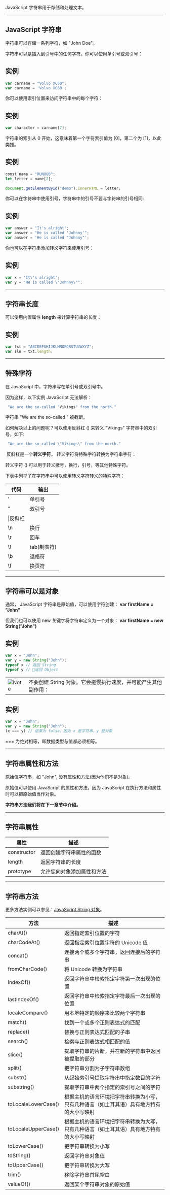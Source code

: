 JavaScript 字符串用于存储和处理文本。

---

## JavaScript 字符串

字符串可以存储一系列字符，如 "John Doe"。

字符串可以是插入到引号中的任何字符。你可以使用单引号或双引号：

## 实例

``` js
var carname = "Volvo XC60";  
var carname = 'Volvo XC60';
```
你可以使用索引位置来访问字符串中的每个字符：

## 实例

``` js
var character = carname[7];
```

字符串的索引从 0 开始，这意味着第一个字符索引值为 [0]，第二个为 [1]，以此类推。

## 实例

``` js
const name = "RUNOOB";  
let letter = name[2];  
  
document.getElementById("demo").innerHTML = letter;  
```
  

你可以在字符串中使用引号，字符串中的引号不要与字符串的引号相同:

## 实例

``` js
var answer = "It's alright";  
var answer = "He is called 'Johnny'";  
var answer = 'He is called "Johnny"';
```

你也可以在字符串添加转义字符来使用引号：

## 实例

``` js
var x = 'It\'s alright';  
var y = "He is called \"Johnny\"";
```


---

## 字符串长度

可以使用内置属性 **length** 来计算字符串的长度：

## 实例

``` js
var txt = "ABCDEFGHIJKLMNOPQRSTUVWXYZ";  
var sln = txt.length;
```
  
---

## 特殊字符

在 JavaScript 中，字符串写在单引号或双引号中。

因为这样，以下实例 JavaScript 无法解析：

``` js
 "We are the so-called "Vikings" from the north."  
```

字符串 "We are the so-called " 被截断。

如何解决以上的问题呢？可以使用反斜杠 (\) 来转义 "Vikings" 字符串中的双引号，如下:

``` js
 "We are the so-called \"Vikings\" from the north."  
```

 反斜杠是一个**转义字符**。 转义字符将特殊字符转换为字符串字符：

转义字符 (\) 可以用于转义撇号，换行，引号，等其他特殊字符。

下表中列举了在字符串中可以使用转义字符转义的特殊字符：

|代码|输出|
|---|---|
|\'|单引号|
|\"|双引号|
|\\|反斜杠|
|\n|换行|
|\r|回车|
|\t|tab(制表符)|
|\b|退格符|
|\f|换页符|

  

---

## 字符串可以是对象

通常， JavaScript 字符串是原始值，可以使用字符创建： **var firstName = "John"**

但我们也可以使用 new 关键字将字符串定义为一个对象： **var firstName = new String("John")**

## 实例

``` js
var x = "John";  
var y = new String("John");  
typeof x // 返回 String  
typeof y // 返回 Object
```

|   |   |
|---|---|
|![Note](https://www.runoob.com/images/lamp.jpg)|不要创建 String 对象。它会拖慢执行速度，并可能产生其他副作用：|


## 实例

``` js
var x = "John";               
var y = new String("John");  
(x === y) // 结果为 false，因为 x 是字符串，y 是对象
```

=== 为绝对相等，即数据类型与值都必须相等。

---

## 字符串属性和方法

原始值字符串，如 "John", 没有属性和方法(因为他们不是对象)。

原始值可以使用 JavaScript 的属性和方法，因为 JavaScript 在执行方法和属性时可以把原始值当作对象。

**字符串方法我们将在下一章节中介绍。**

---

## 字符串属性

|属性|描述|
|---|---|
|constructor|返回创建字符串属性的函数|
|length|返回字符串的长度|
|prototype|允许您向对象添加属性和方法|

  

---

## 字符串方法

更多方法实例可以参见：[JavaScript String 对象](https://www.runoob.com/jsref/jsref-obj-string.html)。

|方法|描述|
|---|---|
|charAt()|返回指定索引位置的字符|
|charCodeAt()|返回指定索引位置字符的 Unicode 值|
|concat()|连接两个或多个字符串，返回连接后的字符串|
|fromCharCode()|将 Unicode 转换为字符串|
|indexOf()|返回字符串中检索指定字符第一次出现的位置|
|lastIndexOf()|返回字符串中检索指定字符最后一次出现的位置|
|localeCompare()|用本地特定的顺序来比较两个字符串|
|match()|找到一个或多个正则表达式的匹配|
|replace()|替换与正则表达式匹配的子串|
|search()|检索与正则表达式相匹配的值|
|slice()|提取字符串的片断，并在新的字符串中返回被提取的部分|
|split()|把字符串分割为子字符串数组|
|substr()|从起始索引号提取字符串中指定数目的字符|
|substring()|提取字符串中两个指定的索引号之间的字符|
|toLocaleLowerCase()|根据主机的语言环境把字符串转换为小写，只有几种语言（如土耳其语）具有地方特有的大小写映射|
|toLocaleUpperCase()|根据主机的语言环境把字符串转换为大写，只有几种语言（如土耳其语）具有地方特有的大小写映射|
|toLowerCase()|把字符串转换为小写|
|toString()|返回字符串对象值|
|toUpperCase()|把字符串转换为大写|
|trim()|移除字符串首尾空白|
|valueOf()|返回某个字符串对象的原始值|
